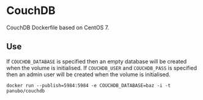 # CouchDB

CouchDB Dockerfile based on CentOS 7.

## Use

If `COUCHDB_DATABASE` is specified then an empty database will be created when the volume is initialised.
If `COUCHDB_USER` and `COUCHDB_PASS` is specified then an admin user will be created when the volume is initialised.

    docker run --publish=5984:5984 -e COUCHDB_DATABASE=baz -i -t panubo/couchdb
